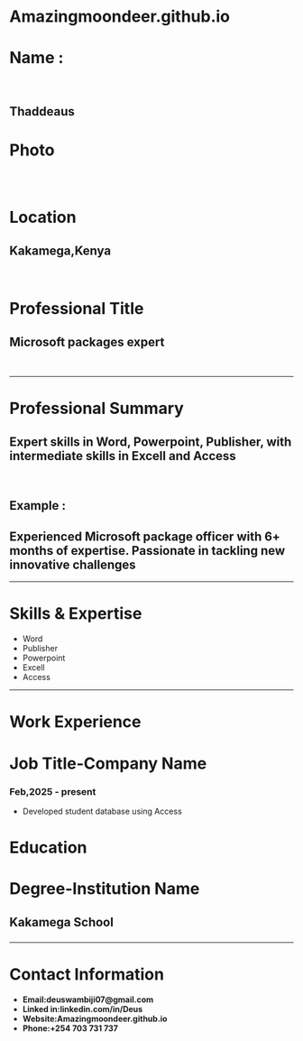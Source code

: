 # Amazingmoondeer.github.io
<p>
<h1><b>Name :</b></h1>
  <br>
<h2> Thaddeaus</h2>
</p>
<p>
  <h1><b>Photo</b></h1>
  <h2></h2>
  <br>
</p>
<p>
  <h1><b>Location</b></h1>
  <h2> Kakamega,Kenya</h2>
  <br>
</p>
<p>
  <h1><b>Professional Title</b></h1>
  <h2> Microsoft packages expert</h2>
  <br>
  </p>
  <hr>
<p>
  <h1><b>Professional Summary </b></h1>
  <h2> Expert skills in Word, Powerpoint, Publisher, with intermediate skills in Excell and Access</h2>
  <br>
  <h2> Example : </h2>
  <h2> Experienced Microsoft package officer with 6+ months of expertise. Passionate in tackling new innovative challenges</h2>
</p>
<hr>
<p>
  <h1><b>Skills & Expertise</b></h1>
  <ul>
    <li>Word</li>
    <li>Publisher</li>
    <li>Powerpoint</li>
    <li>Excell</li>
    <li>Access</li>
  </ul>
</p>
<hr>
<p>
  <h1><b>Work Experience</b></h1>
  <h1><b>Job Title-Company Name</b></h1>
  <h3>Feb,2025 - present</h3>
  <ul>
    <li>Developed student database using Access</li>
  </ul>
</p>
</p>
<h1><b>Education</b></h1>
<h1><b>Degree-Institution Name</h1>
  <h2>Kakamega School</h2>
  <h3></h3>
</p>
<hr>
<p>
  <h1><b>Contact Information</b></h1>
  <ul>
    <li>Email:deuswambiji07@gmail.com</li>
    <li>Linked in:linkedin.com/in/Deus</li>
    <li>Website:Amazingmoondeer.github.io</li>
    <li>Phone:+254 703 731 737</li>
  </ul>
</p>














